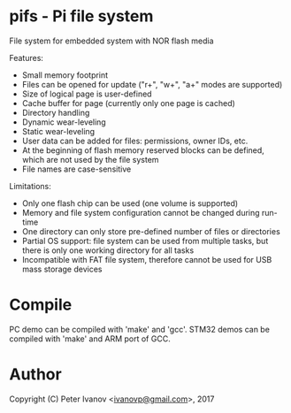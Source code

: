 pifs - Pi file system 
=====================
File system for embedded system with NOR flash media

Features:
 * Small memory footprint
 * Files can be opened for update ("r+", "w+", "a+" modes are supported)
 * Size of logical page is user-defined
 * Cache buffer for page (currently only one page is cached)
 * Directory handling
 * Dynamic wear-leveling
 * Static wear-leveling
 * User data can be added for files: permissions, owner IDs, etc.
 * At the beginning of flash memory reserved blocks can be defined, which 
are not used by the file system
 * File names are case-sensitive

Limitations:
 * Only one flash chip can be used (one volume is supported)
 * Memory and file system configuration cannot be changed during run-time
 * One directory can only store pre-defined number of files or directories
 * Partial OS support: file system can be used from multiple tasks, but
there is only one working directory for all tasks
 * Incompatible with FAT file system, therefore cannot be used for USB mass
storage devices

Compile
=======
PC demo can be compiled with 'make' and 'gcc'.
STM32 demos can be compiled with 'make' and ARM port of GCC.

Author
======
Copyright (C) Peter Ivanov &lt;ivanovp@gmail.com&gt;, 2017

